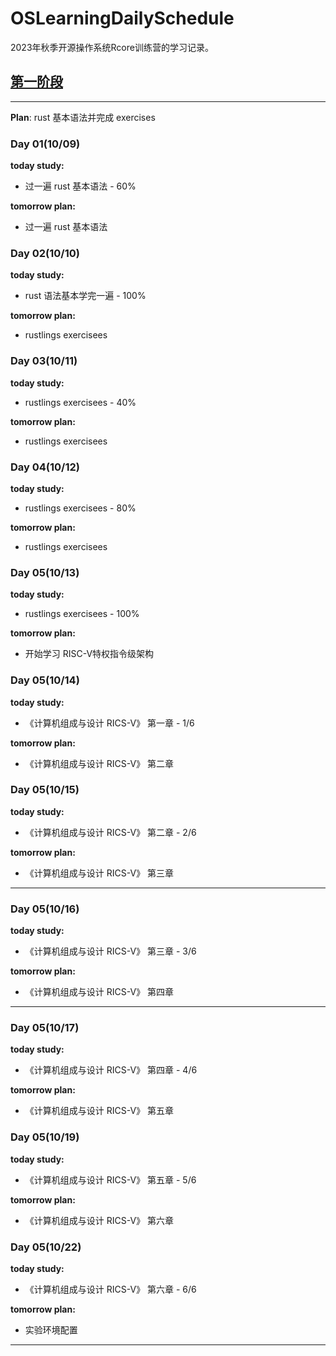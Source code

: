 # OSLearningDailySchedule
2023年秋季开源操作系统Rcore训练营的学习记录。

## [第一阶段](https://github.com/LearningOS/rust-based-os-comp2023/blob/main/2023-autumn-scheduling-1.md)


--------------

**Plan**: rust 基本语法并完成 exercises
### Day 01(10/09)
**today study:**
* 过一遍 rust 基本语法  - 60%  

**tomorrow plan:**
* 过一遍 rust 基本语法


### Day 02(10/10)

**today study:**
* rust 语法基本学完一遍 - 100%

**tomorrow plan:**
* rustlings exercisees




### Day 03(10/11)

**today study:**
* rustlings exercisees - 40%

**tomorrow plan:**
* rustlings exercisees 




### Day 04(10/12)

**today study:**
* rustlings exercisees - 80%

**tomorrow plan:**
* rustlings exercisees 


### Day 05(10/13)

**today study:**
* rustlings exercisees - 100%

**tomorrow plan:**
* 开始学习 RISC-V特权指令级架构



### Day 05(10/14)

**today study:**
* 《计算机组成与设计 RICS-V》 第一章 - 1/6

**tomorrow plan:**
* 《计算机组成与设计 RICS-V》 第二章

### Day 05(10/15)

**today study:**
* 《计算机组成与设计 RICS-V》 第二章 - 2/6

**tomorrow plan:**
* 《计算机组成与设计 RICS-V》 第三章
--------------

### Day 05(10/16)

**today study:**
* 《计算机组成与设计 RICS-V》 第三章 - 3/6

**tomorrow plan:**
* 《计算机组成与设计 RICS-V》 第四章
--------------


### Day 05(10/17)

**today study:**
* 《计算机组成与设计 RICS-V》 第四章 - 4/6

**tomorrow plan:**
* 《计算机组成与设计 RICS-V》 第五章

### Day 05(10/19)

**today study:**
* 《计算机组成与设计 RICS-V》 第五章 - 5/6

**tomorrow plan:**
* 《计算机组成与设计 RICS-V》 第六章

### Day 05(10/22)

**today study:**
* 《计算机组成与设计 RICS-V》 第六章 - 6/6

**tomorrow plan:**
*  实验环境配置
--------------
